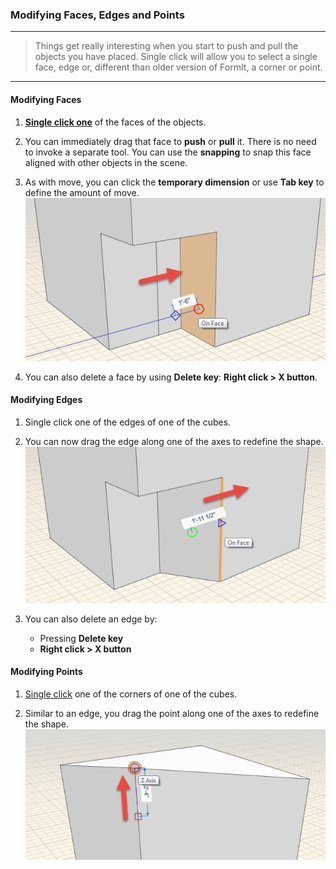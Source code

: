 ### Modifying Faces, Edges and Points
---

> Things get really interesting when you start to push and pull the
objects you have placed. Single click will allow you to select a single
face, edge or, different than older version of FormIt, a corner or
point. 

---

#### Modifying Faces

1. [**Single click one**](../tool-library/select-edge-face-or-object.md) of the faces of the objects.

2. You can immediately drag that face to **push** or **pull** it. There is no need to invoke a separate tool. You can use the **snapping** to snap this face aligned with other objects in the scene.

3. As with move, you can click the **temporary dimension** or use **Tab
key** to define the amount of move.
![](./images/b61b2045-21a9-434b-b806-6cfa16e94fdd.png)
4. You can also delete a face by using **Delete key**: **Right click &gt; X button**.

#### Modifying Edges

1. Single click one of the edges of one of the cubes.

2. You can now drag the edge along one of the axes to redefine the shape.
![](./images/934b206f-0d73-4530-b89f-e9b0181e2a55.png)

3. You can also delete an edge by:
    - Pressing **Delete key**
    - **Right click &gt; X button**

#### Modifying Points

1. [Single click](../tool-library/select-edge-face-or-object.md) one of the corners of one of the cubes.

2. Similar to an edge, you drag the point along one of the axes to
redefine the shape. ![](./images/439874f1-e07d-4d45-9574-f52ce2761536.png)

